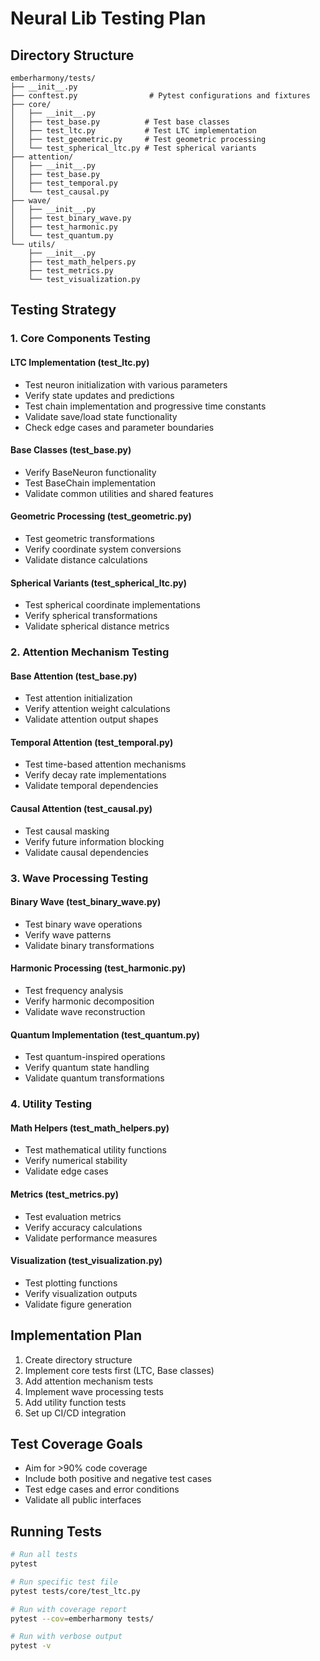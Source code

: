 # Neural Lib Testing Plan

## Directory Structure

```
emberharmony/tests/
├── __init__.py
├── conftest.py                # Pytest configurations and fixtures
├── core/
│   ├── __init__.py
│   ├── test_base.py          # Test base classes
│   ├── test_ltc.py           # Test LTC implementation
│   ├── test_geometric.py     # Test geometric processing
│   └── test_spherical_ltc.py # Test spherical variants
├── attention/
│   ├── __init__.py
│   ├── test_base.py
│   ├── test_temporal.py
│   └── test_causal.py
├── wave/
│   ├── __init__.py
│   ├── test_binary_wave.py
│   ├── test_harmonic.py
│   └── test_quantum.py
└── utils/
    ├── __init__.py
    ├── test_math_helpers.py
    ├── test_metrics.py
    └── test_visualization.py
```

## Testing Strategy

### 1. Core Components Testing

#### LTC Implementation (test_ltc.py)
- Test neuron initialization with various parameters
- Verify state updates and predictions
- Test chain implementation and progressive time constants
- Validate save/load state functionality
- Check edge cases and parameter boundaries

#### Base Classes (test_base.py)
- Verify BaseNeuron functionality
- Test BaseChain implementation
- Validate common utilities and shared features

#### Geometric Processing (test_geometric.py)
- Test geometric transformations
- Verify coordinate system conversions
- Validate distance calculations

#### Spherical Variants (test_spherical_ltc.py)
- Test spherical coordinate implementations
- Verify spherical transformations
- Validate spherical distance metrics

### 2. Attention Mechanism Testing

#### Base Attention (test_base.py)
- Test attention initialization
- Verify attention weight calculations
- Validate attention output shapes

#### Temporal Attention (test_temporal.py)
- Test time-based attention mechanisms
- Verify decay rate implementations
- Validate temporal dependencies

#### Causal Attention (test_causal.py)
- Test causal masking
- Verify future information blocking
- Validate causal dependencies

### 3. Wave Processing Testing

#### Binary Wave (test_binary_wave.py)
- Test binary wave operations
- Verify wave patterns
- Validate binary transformations

#### Harmonic Processing (test_harmonic.py)
- Test frequency analysis
- Verify harmonic decomposition
- Validate wave reconstruction

#### Quantum Implementation (test_quantum.py)
- Test quantum-inspired operations
- Verify quantum state handling
- Validate quantum transformations

### 4. Utility Testing

#### Math Helpers (test_math_helpers.py)
- Test mathematical utility functions
- Verify numerical stability
- Validate edge cases

#### Metrics (test_metrics.py)
- Test evaluation metrics
- Verify accuracy calculations
- Validate performance measures

#### Visualization (test_visualization.py)
- Test plotting functions
- Verify visualization outputs
- Validate figure generation

## Implementation Plan

1. Create directory structure
2. Implement core tests first (LTC, Base classes)
3. Add attention mechanism tests
4. Implement wave processing tests
5. Add utility function tests
6. Set up CI/CD integration

## Test Coverage Goals

- Aim for >90% code coverage
- Include both positive and negative test cases
- Test edge cases and error conditions
- Validate all public interfaces

## Running Tests

```bash
# Run all tests
pytest

# Run specific test file
pytest tests/core/test_ltc.py

# Run with coverage report
pytest --cov=emberharmony tests/

# Run with verbose output
pytest -v